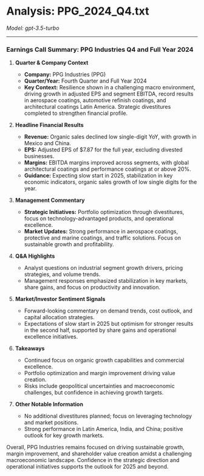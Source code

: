 # Analysis: PPG_2024_Q4.txt

*Model: gpt-3.5-turbo*

---

### Earnings Call Summary: PPG Industries Q4 and Full Year 2024

1. **Quarter & Company Context**
   - **Company:** PPG Industries (PPG)
   - **Quarter/Year:** Fourth Quarter and Full Year 2024
   - **Key Context:** Resilience shown in a challenging macro environment, driving growth in adjusted EPS and segment EBITDA, record results in aerospace coatings, automotive refinish coatings, and architectural coatings Latin America. Strategic divestitures completed to strengthen financial profile.

2. **Headline Financial Results**
   - **Revenue:** Organic sales declined low single-digit YoY, with growth in Mexico and China.
   - **EPS:** Adjusted EPS of $7.87 for the full year, excluding divested businesses.
   - **Margins:** EBITDA margins improved across segments, with global architectural coatings and performance coatings at or above 20%.
   - **Guidance:** Expecting slow start in 2025, stabilization in key economic indicators, organic sales growth of low single digits for the year.

3. **Management Commentary**
   - **Strategic Initiatives:** Portfolio optimization through divestitures, focus on technology-advantaged products, and operational excellence.
   - **Market Updates:** Strong performance in aerospace coatings, protective and marine coatings, and traffic solutions. Focus on sustainable growth and profitability.

4. **Q&A Highlights**
   - Analyst questions on industrial segment growth drivers, pricing strategies, and volume trends.
   - Management responses emphasized stabilization in key markets, share gains, and focus on productivity and innovation.

5. **Market/Investor Sentiment Signals**
   - Forward-looking commentary on demand trends, cost outlook, and capital allocation strategies.
   - Expectations of slow start in 2025 but optimism for stronger results in the second half, supported by share gains and operational excellence initiatives.

6. **Takeaways**
   - Continued focus on organic growth capabilities and commercial excellence.
   - Portfolio optimization and margin improvement driving value creation.
   - Risks include geopolitical uncertainties and macroeconomic challenges, but confidence in achieving growth targets.

7. **Other Notable Information**
   - No additional divestitures planned; focus on leveraging technology and market positions.
   - Strong performance in Latin America, India, and China; positive outlook for key growth markets.

Overall, PPG Industries remains focused on driving sustainable growth, margin improvement, and shareholder value creation amidst a challenging macroeconomic landscape. Confidence in the strategic direction and operational initiatives supports the outlook for 2025 and beyond.